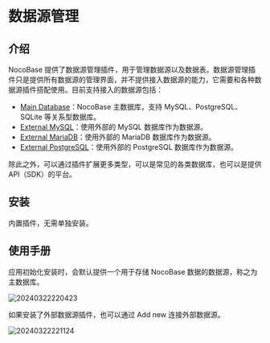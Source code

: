 # 数据源管理

<PluginInfo name="data-source-manager"></PluginInfo>

## 介绍

NocoBase 提供了数据源管理插件，用于管理数据源以及数据表。数据源管理插件只是提供所有数据源的管理界面，并不提供接入数据源的能力，它需要和各种数据源插件搭配使用。目前支持接入的数据源包括：

- [Main Database](/handbook/data-source-main)：NocoBase 主数据库，支持 MySQL、PostgreSQL、SQLite 等关系型数据库。
- [External MySQL](/handbook/data-source-mysql)：使用外部的 MySQL 数据库作为数据源。
- [External MariaDB](/handbook/data-source-mariadb)：使用外部的 MariaDB 数据库作为数据源。
- [External PostgreSQL](/handbook/data-source-postgres)：使用外部的 PostgreSQL 数据库作为数据源。

除此之外，可以通过插件扩展更多类型，可以是常见的各类数据库，也可以是提供 API（SDK）的平台。

## 安装

内置插件，无需单独安装。

## 使用手册

应用初始化安装时，会默认提供一个用于存储 NocoBase 数据的数据源，称之为主数据库。

![20240322220423](https://nocobase-docs.oss-cn-beijing.aliyuncs.com/20240322220423.png)

如果安装了外部数据源插件，也可以通过 Add new 连接外部数据源。

![20240322221124](https://nocobase-docs.oss-cn-beijing.aliyuncs.com/20240322221124.png)